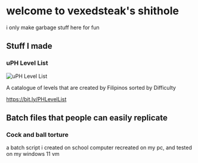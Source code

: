 # welcome to vexedsteak's shithole

i only make garbage stuff here for fun

## Stuff I made
### uPH Level List
![uPH Level List](https://cdn.discordapp.com/attachments/944950635604877312/1086928161733890229/Untitled479_1_1_1.jpg "uPH Level List")

A catalogue of levels that are created by Filipinos sorted by Difficulty

https://bit.ly/PHLevelList

## Batch files that people can easily replicate
### Cock and ball torture
a batch script i created on school computer recreated on my pc, and tested on my windows 11 vm
